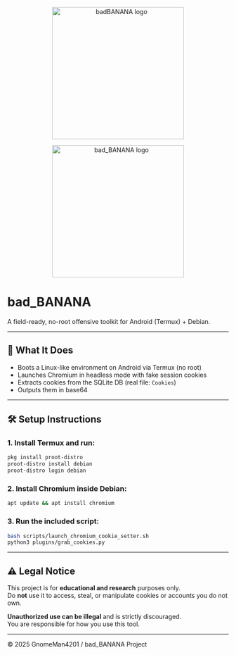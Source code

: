 <p align="center">
  <img src="https://raw.githubusercontent.com/GnomeMan4201/bad_BANANA/main/assets/logo.png" alt="badBANANA logo" width="300"/>
</p>


<p align="center">
  <img src="https://raw.githubusercontent.com/GnomeMan4201/bad_BANANA/main/assets/logo.png" alt="bad_BANANA logo" width="300"/>
</p>

# bad_BANANA

A field-ready, no-root offensive toolkit for Android (Termux) + Debian.

---

## 🍌 What It Does

- Boots a Linux-like environment on Android via Termux (no root)
- Launches Chromium in headless mode with fake session cookies
- Extracts cookies from the SQLite DB (real file: `Cookies`)
- Outputs them in base64

---

## 🛠️ Setup Instructions

### 1. Install Termux and run:

```bash
pkg install proot-distro
proot-distro install debian
proot-distro login debian
```

### 2. Install Chromium inside Debian:

```bash
apt update && apt install chromium
```

### 3. Run the included script:

```bash
bash scripts/launch_chromium_cookie_setter.sh
python3 plugins/grab_cookies.py
```

---

## ⚠️ Legal Notice

This project is for **educational and research** purposes only.  
Do **not** use it to access, steal, or manipulate cookies or accounts you do not own.

**Unauthorized use can be illegal** and is strictly discouraged.  
You are responsible for how you use this tool.

---

© 2025 GnomeMan4201 / bad_BANANA Project

